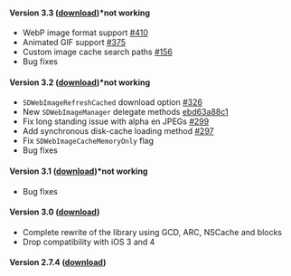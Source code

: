 #### Version 3.3 ([download](http://d.pr/f/WaY4))*not working
* WebP image format support [#410](https://github.com/rs/SDWebImage/issues/410)
* Animated GIF support [#375](https://github.com/rs/SDWebImage/pull/375)
* Custom image cache search paths [#156](https://github.com/rs/SDWebImage/pull/156)
* Bug fixes

#### Version 3.2 ([download](http://d.pr/f/pq0T))*not working
* `SDWebImageRefreshCached` download option [#326](https://github.com/rs/SDWebImage/pull/326)
* New `SDWebImageManager` delegate methods [ebd63a88c1](https://github.com/rs/SDWebImage/commit/ebd63a88c116ac7acfbeded5c84d0fffa2443438)
* Fix long standing issue with alpha en JPEGs [#299](https://github.com/rs/SDWebImage/pull/299)
* Add synchronous disk-cache loading method [#297](https://github.com/rs/SDWebImage/pull/297)
* Fix `SDWebImageCacheMemoryOnly` flag
* Bug fixes

#### Version 3.1 ([download](http://d.pr/f/9qFt))*not working
* Bug fixes

#### Version 3.0 ([download](https://github.com/downloads/rs/SDWebImage/SDWebImage-3.0.framework.zip))
* Complete rewrite of the library using GCD, ARC, NSCache and blocks
* Drop compatibility with iOS 3 and 4

#### Version 2.7.4 ([download](https://github.com/downloads/rs/SDWebImage/SDWebImage-2.7.4.framework.zip))